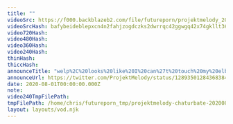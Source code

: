 ```yaml
---
title: ""
videoSrc: https://f000.backblazeb2.com/file/futureporn/projektmelody_2020-08-01_00-21-24.mkv
videoSrcHash: bafybeideblepxcn4n2fahjzogdczks2dwrrqc42ggwgq42x74gkllt36fa?filename=projektmelody-chaturbate-20200801T000000Z-source.mp4
video720Hash: 
video480Hash: 
video360Hash: 
video240Hash: 
thinHash: 
thiccHash: 
announceTitle: "welp%2C%20looks%20like%20I%20can%27t%20touch%20my%20elbows%20behind%20my%20back%20lol"
announceUrl: https://twitter.com/ProjektMelody/status/1289350128436838400
date: 2020-08-01T00:00:00.000Z
note: 
video240TmpFilePath: 
tmpFilePath: /home/chris/futureporn_tmp/projektmelody-chaturbate-20200801T000000Z-source.mp4
layout: layouts/vod.njk
---
```

